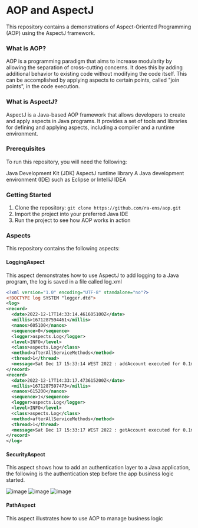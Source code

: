 # AOP and AspectJ
This repository contains a demonstrations of Aspect-Oriented Programming (AOP) using the AspectJ framework.

### What is AOP?
AOP is a programming paradigm that aims to increase modularity by allowing the separation of cross-cutting concerns. 
It does this by adding additional behavior to existing code without modifying the code itself. 
This can be accomplished by applying aspects to certain points, called "join points", in the code execution.

### What is AspectJ?
AspectJ is a Java-based AOP framework that allows developers to create and apply aspects in Java programs. 
It provides a set of tools and libraries for defining and applying aspects, including a compiler and a runtime environment.

### Prerequisites
To run this repository, you will need the following:

Java Development Kit (JDK)
AspectJ runtime library
A Java development environment (IDE) such as Eclipse or IntelliJ IDEA

### Getting Started
1. Clone the repository: `git clone https://github.com/ra-ens/aop.git`
2. Import the project into your preferred Java IDE
3. Run the project to see how AOP works in action

### Aspects
This repository contains the following aspects:

#### LoggingAspect
This aspect demonstrates how to use AspectJ to add logging to a Java program, the log is saved in a file called log.xml
```xml
<?xml version="1.0" encoding="UTF-8" standalone="no"?>
<!DOCTYPE log SYSTEM "logger.dtd">
<log>
<record>
  <date>2022-12-17T14:33:14.461605100Z</date>
  <millis>1671287594461</millis>
  <nanos>605100</nanos>
  <sequence>0</sequence>
  <logger>aspects.Log</logger>
  <level>INFO</level>
  <class>aspects.Log</class>
  <method>afterAllServiceMethods</method>
  <thread>1</thread>
  <message>Sat Dec 17 15:33:14 WEST 2022 : addAccount executed for 0.1ms</message>
</record>
<record>
  <date>2022-12-17T14:33:17.473615200Z</date>
  <millis>1671287597473</millis>
  <nanos>615200</nanos>
  <sequence>1</sequence>
  <logger>aspects.Log</logger>
  <level>INFO</level>
  <class>aspects.Log</class>
  <method>afterAllServiceMethods</method>
  <thread>1</thread>
  <message>Sat Dec 17 15:33:17 WEST 2022 : getAccount executed for 0.1ms</message>
</record>
</log>
```

#### SecurityAspect
This aspect shows how to add an authentication layer to a Java application, the following is the authentication step before the app business logic started. 

![image](https://user-images.githubusercontent.com/96893314/208248035-e6eee576-d6e3-4d82-af6c-1a0654798faf.png)
![image](https://user-images.githubusercontent.com/96893314/208248274-fe4b09c6-1699-4d6c-8120-0a7816adffda.png)
![image](https://user-images.githubusercontent.com/96893314/208248302-4de0d2a7-6345-4edb-8512-b7bb5cf624f1.png)

#### PathAspect
This aspect illustrates how to use AOP to manage business logic
